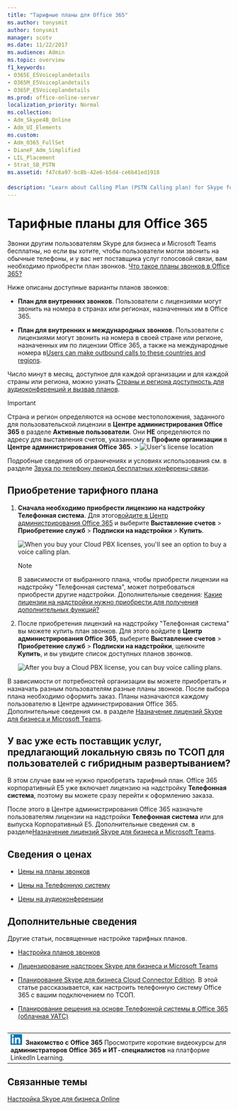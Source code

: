 ```yaml
---
title: "Тарифные планы для Office 365"
ms.author: tonysmit
author: tonysmit
manager: scotv
ms.date: 11/22/2017
ms.audience: Admin
ms.topic: overview
f1_keywords:
- O365E_E5Voiceplandetails
- O365M_E5Voiceplandetails
- O365P_E5Voiceplandetails
ms.prod: office-online-server
localization_priority: Normal
ms.collection:
- Adm_Skype4B_Online
- Adm_UI_Elements
ms.custom:
- Adm_O365_FullSet
- DianeF_Adm_Simplified
- LIL_Placement
- Strat_SB_PSTN
ms.assetid: f47c6a97-bc8b-42e6-b5d4-ce6b41ed1918

description: "Learn about Calling Plan (PSTN Calling plan) for Skype for business options and how to get licenses for your organization. "
---
```


# Тарифные планы для Office 365

Звонки другим пользователям Skype для бизнеса и Microsoft Teams бесплатны, но если вы хотите, чтобы пользователи могли звонить на обычные телефоны, и у вас нет поставщика услуг голосовой связи, вам необходимо приобрести план звонков. [Что такое планы звонков в Office 365?](../what-are-calling-plans-in-office-365/what-are-calling-plans-in-office-365.md)
  
Ниже описаны доступные варианты планов звонков:
  
- **План для внутренних звонков**. Пользователи с лицензиями могут звонить на номера в странах или регионах, назначенных им в Office 365.
    
- **План для внутренних и международных звонков**. Пользователи с лицензиями могут звонить на номера в своей стране или регионе, назначенных им по лицензии Office 365, а также на международные номера в[Users can make outbound calls to these countries and regions](../countries-and-region-availability-for-audio-conferencing-and-calling-plans/users-can-make-outbound-calls-to-these-countries-and-regions.md).
    
Число минут в месяц, доступное для каждой организации и для каждой страны или региона, можно узнать [Страны и региона доступность для аудиоконференций и вызвав планов](../countries-and-region-availability-for-audio-conferencing-and-calling-plans/countries-and-region-availability-for-audio-conferencing-and-calling-plans.md).
  
> [!IMPORTANT]
> Страна и регион определяются на основе местоположения, заданного для пользовательской лицензии в **Центре администрирования Office 365** в разделе **Активные пользователи**. Они **НЕ** определяются по адресу для выставления счетов, указанному в **Профиле организации** в **Центре администрирования Office 365**. > ![User's license location](../images/cc1e16d1-8a5e-43e0-99a3-dc991efdfbab.png)
  
Подробные сведения об ограничениях и условиях использования см. в разделе [Звука по телефону период бесплатных конференц-связи](../accessibility-and-regulatory/audio-conferencing-complimentary-dial-out-period.md).
  
## Приобретение тарифного плана

1. **Сначала необходимо приобрести лицензию на надстройку **Телефонная система****. Для этого[войдите в Центр администрирования Office 365](https://portal.office.com/adminportal/home?add=sub&amp;adminportal=1#/catalog) и выберите **Выставление счетов** > **Приобретение служб** > **Подписки на надстройки** > **Купить**.
    
    ![When you buy your Cloud PBX licenses, you'll see an option to buy a voice calling plan.](../images/5893fca0-292c-4cdf-9b43-c507a8b44b74.png)
  
    > [!NOTE]
    > В зависимости от выбранного плана, чтобы приобрести лицензии на надстройку "Телефонная система", может потребоваться приобрести другие надстройки. Дополнительные сведения: [Какие лицензии на надстройки нужно приобрести для получения дополнительных функций?](skype-for-business-and-microsoft-teams-add-on-licensing.md#bkmk_whichaddons)
  
2. После приобретения лицензий на надстройку "Телефонная система" вы можете купить план звонков. Для этого войдите в **Центр администрирования Office 365**, выберите **Выставление счетов** > **Приобретение служб** > **Подписки на надстройки**, щелкните **Купить**, и вы увидите список доступных планов звонков.
    
    ![After you buy a Cloud PBX license, you can buy voice calling plans.](../images/ab2d6dce-56eb-4bbc-ac1a-430b0c065d18.png)
  
В зависимости от потребностей организации вы можете приобретать и назначать разным пользователям разные планы звонков. После выбора плана необходимо оформить заказ. Планы назначаются каждому пользователю в Центре администрирования Office 365. Дополнительные сведения см. в разделе [Назначение лицензий Skype для бизнеса и Microsoft Teams](assign-skype-for-business-and-microsoft-teams-licenses.md).
  
## У вас уже есть поставщик услуг, предлагающий локальную связь по ТСОП для пользователей с гибридным развертыванием?

В этом случае вам не нужно приобретать тарифный план. Office 365 корпоративный E5 уже включает лицензию на надстройку **Телефонная система**, поэтому вы можете сразу перейти к оформлению заказа.
  
После этого в Центре администрирования Office 365 назначьте пользователям лицензии на надстройки **Телефонная система** или для выпуска Корпоративный E5. Дополнительные сведения см. в разделе[Назначение лицензий Skype для бизнеса и Microsoft Teams](assign-skype-for-business-and-microsoft-teams-licenses.md).
  
## Сведения о ценах

- [Цены на планы звонков](https://go.microsoft.com/fwlink/?LinkId=799761)
    
- [Цены на Телефонную систему](https://go.microsoft.com/fwlink/?linkid=799763)
    
- [Цены на аудиоконференции](https://go.microsoft.com/fwlink/?linkid=799762)
    
## Дополнительные сведения

Другие статьи, посвященные настройке тарифных планов.
  
- [Настройка планов звонков](../what-are-calling-plans-in-office-365/set-up-calling-plans.md)
    
- [Лицензирование надстроек Skype для бизнеса и Microsoft Teams](skype-for-business-and-microsoft-teams-add-on-licensing.md)
    
- [Планирование Skype для бизнеса Cloud Connector Edition](https://technet.microsoft.com/EN-US/library/Mt605227.aspx). В этой статье рассказывается, как настроить телефонную систему Office 365 с вашим подключением по ТСОП.
    
- [Планирование решения на основе Телефонной системы в Office 365 (облачная УАТС)](https://go.microsoft.com/fwlink/p/?LinkId=717926)
    
## 

||
|:-----|
|![Значок для LinkedIn Learning](../images/7e5cb7c8-dc66-4c9a-a16d-a30f10a970bd.png) **Знакомство с Office 365**         Просмотрите короткие видеокурсы для **администраторов Office 365 и ИТ-специалистов** на платформе LinkedIn Learning.|
   
## Связанные темы

[Настройка Skype для бизнеса Online](../set-up-skype-for-business-online/set-up-skype-for-business-online.md)
  

